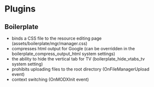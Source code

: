 # Plugins

## Boilerplate
- binds a CSS file to the resource editing page (assets/boilerplate/mgr/manager.css)
- compresses html output for Google (can be overridden in the boilerplate_compress_output_html system settings)
- the ability to hide the vertical tab for TV (boilerplate_hide_vtabs_tv system setting)
- prohibits uploading files to the root directory (OnFileManagerUpload event)
- context switching (OnMODXInit event)